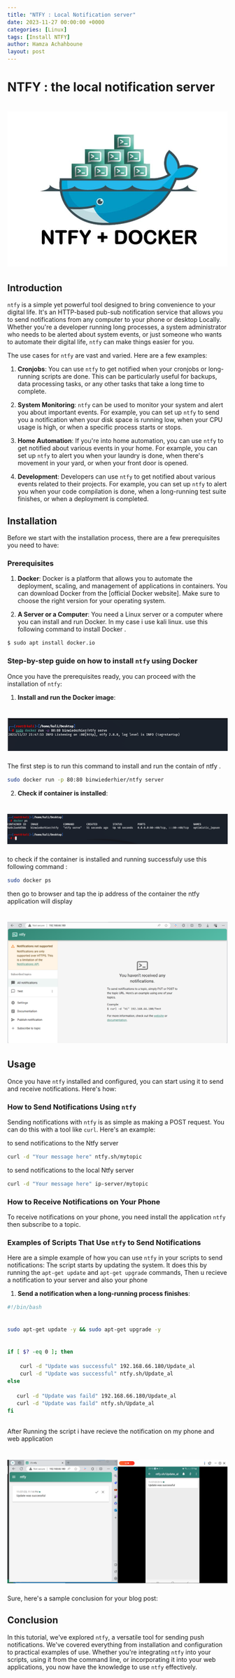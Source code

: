 ```yaml
---
title: "NTFY : Local Notification server"
date: 2023-11-27 00:00:00 +0000
categories: [Linux]
tags: [Install NTFY]    
author: Hamza Achahboune
layout: post
---
```


# NTFY : the local notification server 
# ![img-description](/assets/img/Blog/ntfy1.png)
## Introduction


`ntfy` is a simple yet powerful tool designed to bring convenience to your digital life. It's an HTTP-based pub-sub notification service that allows you to send notifications from any computer to your phone or desktop Locally. Whether you're a developer running long processes, a system administrator who needs to be alerted about system events, or just someone who wants to automate their digital life, `ntfy` can make things easier for you.

The use cases for `ntfy` are vast and varied. Here are a few examples:

1. **Cronjobs**: You can use `ntfy` to get notified when your cronjobs or long-running scripts are done. This can be particularly useful for backups, data processing tasks, or any other tasks that take a long time to complete.

2. **System Monitoring**: `ntfy` can be used to monitor your system and alert you about important events. For example, you can set up `ntfy` to send you a notification when your disk space is running low, when your CPU usage is high, or when a specific process starts or stops.

3. **Home Automation**: If you're into home automation, you can use `ntfy` to get notified about various events in your home. For example, you can set up `ntfy` to alert you when your laundry is done, when there's movement in your yard, or when your front door is opened.

4. **Development**: Developers can use `ntfy` to get notified about various events related to their projects. For example, you can set up `ntfy` to alert you when your code compilation is done, when a long-running test suite finishes, or when a deployment is completed.

## Installation

Before we start with the installation process, there are a few prerequisites you need to have:

### Prerequisites
1. **Docker**: Docker is a platform that allows you to automate the deployment, scaling, and management of applications in containers. You can download Docker from the [official Docker website]. Make sure to choose the right version for your operating system.

2. **A Server or a Computer**: You need a Linux server or a computer where you can install and run Docker. In my case i use kali linux.
use this following command to install Docker .
```bash
$ sudo apt install docker.io
```


### Step-by-step guide on how to install `ntfy` using Docker

Once you have the prerequisites ready, you can proceed with the installation of `ntfy`:

1. **Install and run the Docker image**:
# ![img-description](/assets/img/Blog/4.png)
 The first step is to run this command to install and run the contain of ntfy .
```bash
sudo docker run -p 80:80 binwiederhier/ntfy server
```

2. **Check if container is installed**:
# ![img-description](/assets/img/Blog/5.png)
to check if the container is installed and running successfuly use this following command :
```bash 
sudo docker ps
```  

then go to browser and tap the ip address of the container the ntfy application will display
# ![img-description](/assets/img/Blog/6.png)


## Usage

Once you have `ntfy` installed and configured, you can start using it to send and receive notifications. Here's how:

### How to Send Notifications Using `ntfy`

Sending notifications with `ntfy` is as simple as making a POST request. You can do this with a tool like `curl`. Here's an example:

to send notifications to the Ntfy server 
```bash
curl -d "Your message here" ntfy.sh/mytopic
```
to send notifications to the local Ntfy server 
```bash
curl -d "Your message here" ip-server/mytopic
```


### How to Receive Notifications on Your Phone

To receive notifications on your phone, you need install the application `ntfy` then subscribe to a topic.

### Examples of Scripts That Use `ntfy` to Send Notifications

Here are a simple example of how you can use `ntfy` in your scripts to send notifications:
The script starts by updating the system. It does this by running the `apt-get update`  and `apt-get upgrade` commands, Then u recieve a notification to your server and also your phone  

1. **Send a notification when a long-running process finishes**:

```bash
#!/bin/bash


sudo apt-get update -y && sudo apt-get upgrade -y


if [ $? -eq 0 ]; then

    curl -d "Update was successful" 192.168.66.180/Update_al   
    curl -d "Update was successful" ntfy.sh/Update_al
else

   curl -d "Update was faild" 192.168.66.180/Update_al      
   curl -d "Update was faild" ntfy.sh/Update_al 
fi
     
```

After Running the script i have recieve the notification on my phone and web application 
# ![img-description](/assets/img/Blog/7.png)

Sure, here's a sample conclusion for your blog post:

## Conclusion

In this tutorial, we've explored `ntfy`, a versatile tool for sending push notifications. We've covered everything from installation and configuration to practical examples of use. Whether you're integrating `ntfy` into your scripts, using it from the command line, or incorporating it into your web applications, you now have the knowledge to use `ntfy` effectively.




